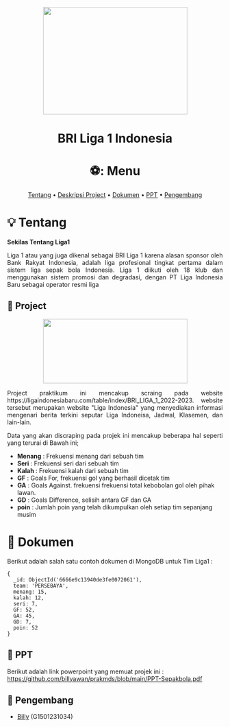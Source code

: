 

<div align="center">

<img src="https://github.com/billyawan/prakmds/assets/142286540/eae03ac9-ae5e-41a2-a2a8-6e6a08d2a246" width="337" height="250">



# BRI Liga 1 Indonesia 

<p align="center">
    
# ⚽: Menu

</p>

[Tentang](#bulb-tentang)
•
[Deskripsi Project](#construction-Project)
•
[Dokumen](#bookmark_tabs-Dokumen)
•
[PPT](#mag_right-PPT)
•
[Pengembang](#rocket-Pengembang)


</div>

# :bulb: Tentang

**Sekilas Tentang Liga1**

<p align="justify">
Liga 1 atau yang juga dikenal sebagai BRI Liga 1 karena alasan sponsor oleh Bank Rakyat Indonesia, adalah liga profesional tingkat pertama dalam sistem liga sepak bola Indonesia. Liga 1 diikuti oleh 18 klub dan menggunakan sistem promosi dan degradasi, dengan PT Liga Indonesia Baru sebagai operator resmi liga
</p>


## :construction: Project 

    
<div align="center">

<img src="https://github.com/billyawan/prakmds/assets/142286540/4cfc9e10-fee1-4cc9-aa7a-0b8f51bcac95" width="337" height="150">

</p>

<p align="justify">
Project praktikum ini mencakup scraing pada website https://ligaindonesiabaru.com/table/index/BRI_LIGA_1_2022-2023. website tersebut merupakan website "Liga Indonesia" yang menyediakan informasi mengenari berita terkini seputar Liga Indoneisa, Jadwal, Klasemen, dan lain-lain.
</p>


</div>

<p align="justify">
Data yang akan discraping pada projek ini mencakup beberapa hal seperti yang terurai di Bawah ini;
 </p>

 <p align="justify">
      
+ **Menang**	: Frekuensi menang dari sebuah tim
+ **Seri**	: Frekuensi seri dari sebuah tim
+ **Kalah**	: Frekuensi kalah dari sebuah tim
+ **GF**	: Goals For, frekuensi gol yang berhasil dicetak tim
+ **GA**	: Goals Against. frekuensi frekuensi total kebobolan gol 	  oleh pihak lawan. 
+ **GD**	: Goals Difference, selisih antara GF dan GA
+ **poin**  : Jumlah poin yang telah dikumpulkan oleh setiap tim sepanjang musim

</p>


# :bookmark_tabs: Dokumen
Berikut adalah salah satu contoh dokumen di MongoDB untuk Tim Liga1 :
```mongodb
{
  _id: ObjectId('6666e9c13940de3fe0072061'),
  team: 'PERSEBAYA',
  menang: 15,
  kalah: 12,
  seri: 7,
  GF: 52,
  GA: 45,
  GD: 7,
  poin: 52
}
```

## :mag_right: PPT
Berikut adalah link powerpoint yang memuat projek ini :
https://github.com/billyawan/prakmds/blob/main/PPT-Sepakbola.pdf


## :rocket: Pengembang
+ [Billy](https://github.com/billyawan) (G1501231034)

